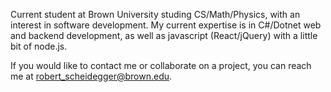 Current student at Brown University studing CS/Math/Physics, with an interest in software development. My current expertise is in C#/Dotnet web and backend development, as well as javascript (React/jQuery) with a little bit of node.js.

If you would like to contact me or collaborate on a project, you can reach me at  robert_scheidegger@brown.edu.

<!---
RobScheidegger/RobScheidegger is a ✨ special ✨ repository because its `README.md` (this file) appears on your GitHub profile.
You can click the Preview link to take a look at your changes.
--->
